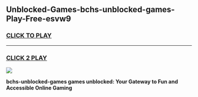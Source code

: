 
## Unblocked-Games-bchs-unblocked-games-Play-Free-esvw9
<h3>
<a href="https://premium76.site?title=bchs-unblocked-games&ref=21A">CLICK TO PLAY</a></h3>
<hr>

<h3>
<a href="https://premium76.site?title=bchs-unblocked-games&ref=21A">CLICK 2 PLAY</a>
  
</h3>

<a href="https://premium76.site?title=bchs-unblocked-games&ref=21A"><img src="https://clearcache.store/games.png"></a>


**bchs-unblocked-games games unblocked: Your Gateway to Fun and Accessible Online Gaming**
